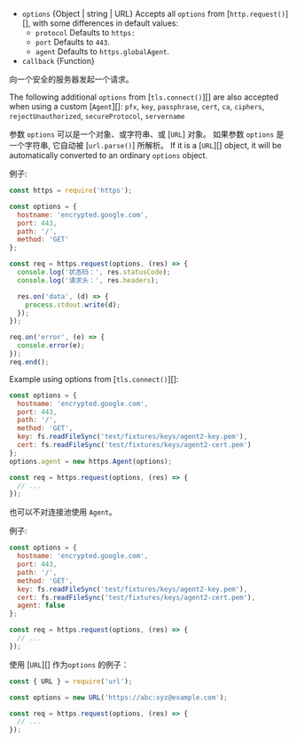 <!-- YAML
added: v0.3.6
changes:
  - version: v7.5.0
    pr-url: https://github.com/nodejs/node/pull/10638
    description: The `options` parameter can be a WHATWG `URL` object.
-->
- `options` {Object | string | URL} Accepts all `options` from [`http.request()`][],
  with some differences in default values:
  - `protocol` Defaults to `https:`
  - `port` Defaults to `443`.
  - `agent` Defaults to `https.globalAgent`.
- `callback` {Function}

向一个安全的服务器发起一个请求。

The following additional `options` from [`tls.connect()`][] are also accepted when using a
  custom [`Agent`][]:
  `pfx`, `key`, `passphrase`, `cert`, `ca`, `ciphers`, `rejectUnauthorized`, `secureProtocol`, `servername`

参数 `options` 可以是一个对象、或字符串、或 [`URL`] 对象。
如果参数 `options` 是一个字符串, 它自动被 [`url.parse()`] 所解析。
If it is a [`URL`][] object, it will be automatically converted to an ordinary `options` object.

例子:

```js
const https = require('https');

const options = {
  hostname: 'encrypted.google.com',
  port: 443,
  path: '/',
  method: 'GET'
};

const req = https.request(options, (res) => {
  console.log('状态码：', res.statusCode);
  console.log('请求头：', res.headers);

  res.on('data', (d) => {
    process.stdout.write(d);
  });
});

req.on('error', (e) => {
  console.error(e);
});
req.end();
```

Example using options from [`tls.connect()`][]:

```js
const options = {
  hostname: 'encrypted.google.com',
  port: 443,
  path: '/',
  method: 'GET',
  key: fs.readFileSync('test/fixtures/keys/agent2-key.pem'),
  cert: fs.readFileSync('test/fixtures/keys/agent2-cert.pem')
};
options.agent = new https.Agent(options);

const req = https.request(options, (res) => {
  // ...
});
```

也可以不对连接池使用 `Agent`。

例子:

```js
const options = {
  hostname: 'encrypted.google.com',
  port: 443,
  path: '/',
  method: 'GET',
  key: fs.readFileSync('test/fixtures/keys/agent2-key.pem'),
  cert: fs.readFileSync('test/fixtures/keys/agent2-cert.pem'),
  agent: false
};

const req = https.request(options, (res) => {
  // ...
});
```

使用 [`URL`][] 作为`options` 的例子：

```js
const { URL } = require('url');

const options = new URL('https://abc:xyz@example.com');

const req = https.request(options, (res) => {
  // ...
});
```

